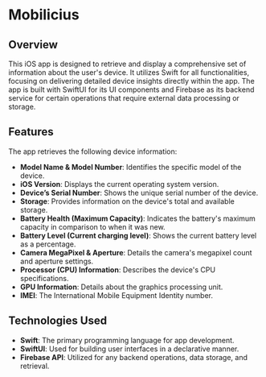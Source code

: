 # Mobilicius

## Overview

This iOS app is designed to retrieve and display a comprehensive set of information about the user's device. It utilizes Swift for all functionalities, focusing on delivering detailed device insights directly within the app. The app is built with SwiftUI for its UI components and Firebase as its backend service for certain operations that require external data processing or storage.

## Features

The app retrieves the following device information:

- **Model Name & Model Number**: Identifies the specific model of the device.
- **iOS Version**: Displays the current operating system version.
- **Device’s Serial Number**: Shows the unique serial number of the device.
- **Storage**: Provides information on the device's total and available storage.
- **Battery Health (Maximum Capacity)**: Indicates the battery's maximum capacity in comparison to when it was new.
- **Battery Level (Current charging level)**: Shows the current battery level as a percentage.
- **Camera MegaPixel & Aperture**: Details the camera's megapixel count and aperture settings.
- **Processor (CPU) Information**: Describes the device's CPU specifications.
- **GPU Information**: Details about the graphics processing unit.
- **IMEI**: The International Mobile Equipment Identity number.

## Technologies Used

- **Swift**: The primary programming language for app development.
- **SwiftUI**: Used for building user interfaces in a declarative manner.
- **Firebase API**: Utilized for any backend operations, data storage, and retrieval.



